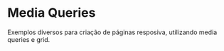 # Media Queries

Exemplos diversos para criação de páginas resposiva, utilizando media queries e grid.

